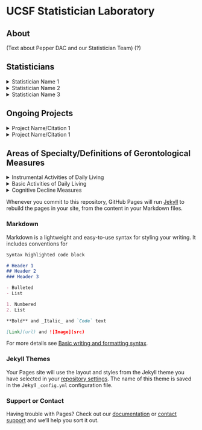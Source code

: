 #  UCSF Statistician Laboratory

## About

(Text about Pepper DAC and our Statistician Team) (?)

## Statisticians

<details>
  <summary> Statistician Name 1 </summary>
  <br>
  Projects
  </details>
  
  <details>
  <summary> Statistician Name 2 </summary>
  <br>
  Projects
  </details>
  
  <details>
  <summary> Statistician Name 3 </summary>
  <br>
  Projects
  </details>

## Ongoing Projects

<details>
  <summary> Project Name/Citation 1 </summary>
  <br>
  Projects/Citations
  </details>
  
  <details>
  <summary> Project Name/Citation 1 </summary>
  <br>
  Projects/Citations
  </details>
  
  ## Areas of Specialty/Definitions of Gerontological Measures
 
 <details>
  <summary> Instrumental Activities of Daily Living </summary>
  <br>
  (Usage in a recent citation?)
  </details>
  
  <details>
  <summary> Basic Activities of Daily Living </summary>
  <br>
  (Usage in a recent citation?)
  </details>
  
  <details>
  <summary> Cognitive Decline Measures </summary>
  <br>
  (Usage in a recent citation?)
  </details>

  
  
  
  
  
  
  
  
  
  Whenever you commit to this repository, GitHub Pages will run [Jekyll](https://jekyllrb.com/) to rebuild the pages in your site, from the content in your Markdown files.

### Markdown

Markdown is a lightweight and easy-to-use syntax for styling your writing. It includes conventions for

```markdown
Syntax highlighted code block

# Header 1
## Header 2
### Header 3

- Bulleted
- List

1. Numbered
2. List

**Bold** and _Italic_ and `Code` text

[Link](url) and ![Image](src)
```

For more details see [Basic writing and formatting syntax](https://docs.github.com/en/github/writing-on-github/getting-started-with-writing-and-formatting-on-github/basic-writing-and-formatting-syntax).

### Jekyll Themes

Your Pages site will use the layout and styles from the Jekyll theme you have selected in your [repository settings](https://github.com/landonjhaller17/landonjhaller17.github.io/settings/pages). The name of this theme is saved in the Jekyll `_config.yml` configuration file.

### Support or Contact

Having trouble with Pages? Check out our [documentation](https://docs.github.com/categories/github-pages-basics/) or [contact support](https://support.github.com/contact) and we’ll help you sort it out.

